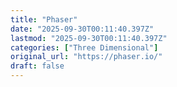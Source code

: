 ```yaml
---
title: "Phaser"
date: "2025-09-30T00:11:40.397Z"
lastmod: "2025-09-30T00:11:40.397Z"
categories: ["Three Dimensional"]
original_url: "https://phaser.io/"
draft: false
---
```

